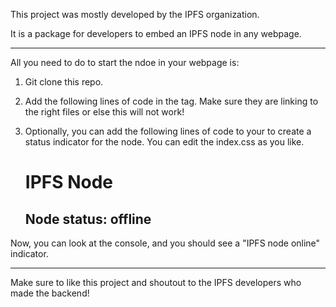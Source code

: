 This project was mostly developed by the IPFS organization.

It is a package for developers to embed an IPFS node in any webpage.

----------------------------------------------------------------------------------------------------

All you need to do to start the ndoe in your webpage is:

1. Git clone this repo.
2. Add the following lines of code in the <head> tag. Make sure they are linking to the right files or else this will not work!

    <script src="index.min.js" defer></script>
    <script src="./src/index.js" type="module" defer></script>
    <link rel="stylesheet" href="index.css">

3. Optionally, you can add the following lines of code to your <body> to create a status indicator for the node. You can edit the index.css as you like.

    <div class="block">
      <h1>IPFS Node</h1>
      <h2 id="status">Node status: offline</h2>
    </div>

Now, you can look at the console, and you should see a "IPFS node online" indicator.

----------------------------------------------------------------------------------------------------

Make sure to like this project and shoutout to the IPFS developers who made the backend!
